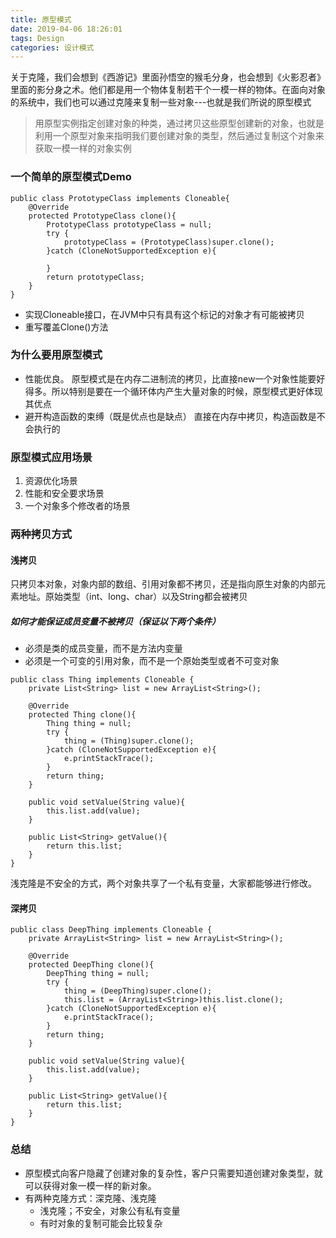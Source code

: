 ```yaml
---
title: 原型模式
date: 2019-04-06 18:26:01
tags: Design
categories: 设计模式
---
```


关于克隆，我们会想到《西游记》里面孙悟空的猴毛分身，也会想到《火影忍者》里面的影分身之术。他们都是用一个物体复制若干个一模一样的物体。在面向对象的系统中，我们也可以通过克隆来复制一些对象---也就是我们所说的原型模式

> 用原型实例指定创建对象的种类，通过拷贝这些原型创建新的对象，也就是利用一个原型对象来指明我们要创建对象的类型，然后通过复制这个对象来获取一模一样的对象实例

### 一个简单的原型模式Demo

```
public class PrototypeClass implements Cloneable{
    @Override
    protected PrototypeClass clone(){
        PrototypeClass prototypeClass = null;
        try {
            prototypeClass = (PrototypeClass)super.clone();
        }catch (CloneNotSupportedException e){

        }
        return prototypeClass;
    }
}
```

+ 实现Cloneable接口，在JVM中只有具有这个标记的对象才有可能被拷贝
+ 重写覆盖Clone()方法

### 为什么要用原型模式
+ 性能优良。 原型模式是在内存二进制流的拷贝，比直接new一个对象性能要好得多。所以特别是要在一个循环体内产生大量对象的时候，原型模式更好体现其优点
+ 避开构造函数的束缚（既是优点也是缺点）
直接在内存中拷贝，构造函数是不会执行的

### 原型模式应用场景
1. 资源优化场景
2. 性能和安全要求场景
3. 一个对象多个修改者的场景

### 两种拷贝方式
#### 浅拷贝
只拷贝本对象，对象内部的数组、引用对象都不拷贝，还是指向原生对象的内部元素地址。原始类型（int、long、char）以及String都会被拷贝
##### 如何才能保证成员变量不被拷贝（保证以下两个条件）
+ 必须是类的成员变量，而不是方法内变量
+ 必须是一个可变的引用对象，而不是一个原始类型或者不可变对象

```
public class Thing implements Cloneable {
    private List<String> list = new ArrayList<String>();

    @Override
    protected Thing clone(){
        Thing thing = null;
        try {
            thing = (Thing)super.clone();
        }catch (CloneNotSupportedException e){
            e.printStackTrace();
        }
        return thing;
    }
    
    public void setValue(String value){
        this.list.add(value);
    }
    
    public List<String> getValue(){
        return this.list;
    }
}
```

浅克隆是不安全的方式，两个对象共享了一个私有变量，大家都能够进行修改。
#### 深拷贝

```
public class DeepThing implements Cloneable {
    private ArrayList<String> list = new ArrayList<String>();

    @Override
    protected DeepThing clone(){
        DeepThing thing = null;
        try {
            thing = (DeepThing)super.clone();
            this.list = (ArrayList<String>)this.list.clone();
        }catch (CloneNotSupportedException e){
            e.printStackTrace();
        }
        return thing;
    }

    public void setValue(String value){
        this.list.add(value);
    }

    public List<String> getValue(){
        return this.list;
    }
}
```

### 总结
+ 原型模式向客户隐藏了创建对象的复杂性，客户只需要知道创建对象类型，就可以获得对象一模一样的新对象。
+ 有两种克隆方式：深克隆、浅克隆
   * 浅克隆；不安全，对象公有私有变量
   * 有时对象的复制可能会比较复杂













